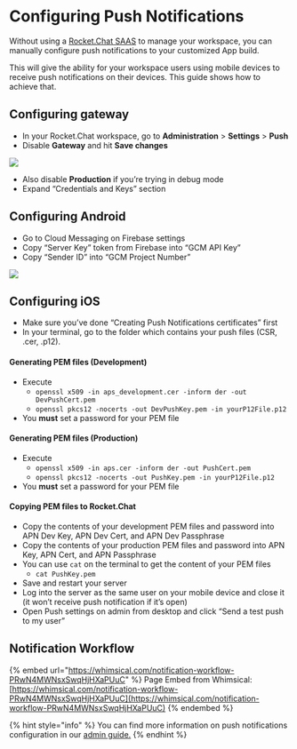 # Configuring Push Notifications

Without using a [Rocket.Chat SAAS](https://docs.rocket.chat/rocket.chat-saas) to manage your workspace, you can manually configure push notifications to your customized App build.

This will give the ability for your workspace users using mobile devices to receive push notifications on their devices. This guide shows how to achieve that.

## Configuring gateway

* In your Rocket.Chat workspace, go to **Administration** > **Settings** > **Push**
* Disable **Gateway** and hit **Save changes**

![](../../.gitbook/assets/21.png)

* Also disable **Production** if you’re trying in debug mode
* Expand “Credentials and Keys” section

## Configuring Android

* Go to Cloud Messaging on Firebase settings
* Copy “Server Key” token from Firebase into “GCM API Key”
* Copy “Sender ID” into “GCM Project Number”

![](../../.gitbook/assets/22.png)

## Configuring iOS

* Make sure you’ve done “Creating Push Notifications certificates” first
* In your terminal, go to the folder which contains your push files (CSR, .cer, .p12).

#### Generating PEM files (Development)

* Execute
  * `openssl x509 -in aps_development.cer -inform der -out DevPushCert.pem`
  * `openssl pkcs12 -nocerts -out DevPushKey.pem -in yourP12File.p12`
* You **must** set a password for your PEM file

#### Generating PEM files (Production)

* Execute
  * `openssl x509 -in aps.cer -inform der -out PushCert.pem`
  * `openssl pkcs12 -nocerts -out PushKey.pem -in yourP12File.p12`
* You **must** set a password for your PEM file

#### Copying PEM files to Rocket.Chat

* Copy the contents of your development PEM files and password into APN Dev Key, APN Dev Cert, and APN Dev Passphrase
* Copy the contents of your production PEM files and password into APN Key, APN Cert, and APN Passphrase
* You can use `cat` on the terminal to get the content of your PEM files
  * `cat PushKey.pem`
* Save and restart your server
* Log into the server as the same user on your mobile device and close it (it won’t receive push notification if it’s open)
* Open Push settings on admin from desktop and click “Send a test push to my user”

## Notification Workflow

{% embed url="https://whimsical.com/notification-workflow-PRwN4MWNsxSwqHjHXaPUuC" %}
Page Embed from Whimsical: [https://whimsical.com/notification-workflow-PRwN4MWNsxSwqHjHXaPUuC](https://whimsical.com/notification-workflow-PRwN4MWNsxSwqHjHXaPUuC)
{% endembed %}

{% hint style="info" %}
You can find more information on push notifications configuration in our [admin guide.](https://docs.rocket.chat/guides/mobile-guides/push-notifications)
{% endhint %}

